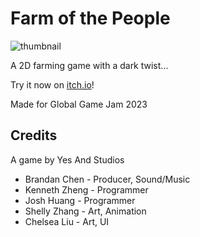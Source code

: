 # Farm of the People
![thumbnail](https://user-images.githubusercontent.com/6669891/218931559-0f1636c6-c9d9-4f7d-a6e6-f5408c6ffed9.jpg)

A 2D farming game with a dark twist...

Try it now on [itch.io](https://kentoshin.itch.io/farm-of-the-people)!

Made for Global Game Jam 2023

## Credits
A game by Yes And Studios
- Brandan Chen - Producer, Sound/Music
- Kenneth Zheng - Programmer
- Josh Huang - Programmer
- Shelly Zhang - Art, Animation
- Chelsea Liu - Art, UI

